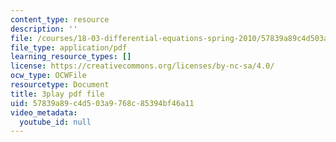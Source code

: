 ```yaml
---
content_type: resource
description: ''
file: /courses/18-03-differential-equations-spring-2010/57839a89c4d503a9768c85394bf46a11_yD0_EQLxHcw.pdf
file_type: application/pdf
learning_resource_types: []
license: https://creativecommons.org/licenses/by-nc-sa/4.0/
ocw_type: OCWFile
resourcetype: Document
title: 3play pdf file
uid: 57839a89-c4d5-03a9-768c-85394bf46a11
video_metadata:
  youtube_id: null
---
```

